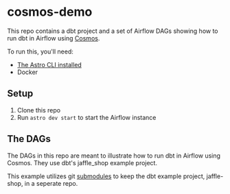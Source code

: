 # cosmos-demo

This repo contains a dbt project and a set of Airflow DAGs showing how to run dbt in Airflow using [Cosmos](https://github.com/astronomer/astronomer-cosmos).

To run this, you'll need:

- [The Astro CLI installed](https://docs.astronomer.io/astro/cli/overview)
- Docker

## Setup

1. Clone this repo
2. Run `astro dev start` to start the Airflow instance

## The DAGs

The DAGs in this repo are meant to illustrate how to run dbt in Airflow using Cosmos. They use dbt's jaffle_shop example project.

This example utilizes git [submodules](https://github.blog/2016-02-01-working-with-submodules/) to keep the dbt example project, jaffle-shop, in a seperate repo. 
